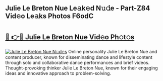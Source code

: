 ## Julie Le Breton Nue Le𝚊k𝚎d N𝚞𝚍e - Part-Z84 Vid𝚎o Le𝚊ks Photos F6odC

# <h2><a href="http://fb2pvq.evod.top/?m=Julie+Le+Breton+Nue">🔗 👉🔴 Julie Le Breton Nue Vid𝚎o Ph𝚘t𝚘s</a></h2>

[![Julie Le Breton Nue N𝚞d𝚎s](https://i.imgur.com/8V9OHl7.gif)](http://fb2pvq.evod.top/?m=Julie+Le+Breton+Nue)
Online personality Julie Le Breton Nue and content producer, known for disseminating dance and lifestyle content through solo and collaborative dance performances and brief videos. Thought-provoking thinker Julie Le Breton Nue, known for their engaging ideas and innovative approach to problem-solving. 
